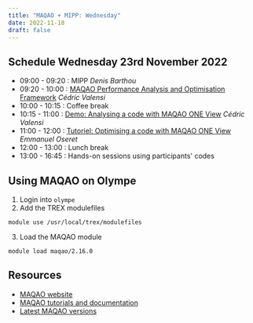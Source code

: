 ```yaml
---
title: "MAQAO + MIPP: Wednesday"
date: 2022-11-18
draft: false
---
```


## Schedule Wednesday 23rd November 2022

* 09:00 - 09:20 : MIPP _Denis Barthou_
* 09:20 - 10:00 : [MAQAO Performance Analysis and Optimisation Framework](../presentations/MAQAO.pdf) _Cédric Valensi_
* 10:00 - 10:15 : Coffee break
* 10:15 - 11:00 : [Demo: Analysing a code with MAQAO ONE View](../presentations/MAQAO-handsons.pdf) _Cédric Valensi_
* 11:00 - 12:00 : [Tutoriel: Optimising a code with MAQAO ONE View](../presentations/MAQAO-handsons.pdf) _Emmanuel Oseret_
* 12:00 - 13:00 : Lunch break
* 13:00 - 16:45 : Hands-on sessions using participants' codes

 ## Using MAQAO on Olympe
 1. Login into `olympe`
 2. Add the TREX modulefiles
 ```
 module use /usr/local/trex/modulefiles
 ```
 3. Load the MAQAO module
 ```
 module load maqao/2.16.0
 ```
 
 ## Resources
 * [MAQAO website](https://maqao.exascale-computing.eu)
 * [MAQAO tutorials and documentation](https://maqao.exascale-computing.eu/documentation.html)
 * [Latest MAQAO versions](https://maqao.exascale-computing.eu/download.html)
